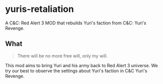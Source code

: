# yuris-retaliation
A C&amp;C: Red Alert 3 MOD that rebuilds Yuri's faction from C&amp;C: Yuri's Revenge.

## What
> There will be no more free will, only my will.

This mod aims to bring Yuri and his army back to Red Alert 3 universe. We try our best to observe the settings about Yuri's faction in C&amp;C Yuri's Revenge.
